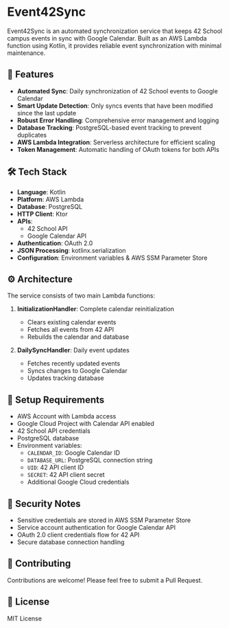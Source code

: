 # Event42Sync

Event42Sync is an automated synchronization service that keeps 42 School campus events in sync with Google Calendar. Built as an AWS Lambda function using Kotlin, it provides reliable event synchronization with minimal maintenance.

## 🚀 Features

- **Automated Sync**: Daily synchronization of 42 School events to Google Calendar
- **Smart Update Detection**: Only syncs events that have been modified since the last update
- **Robust Error Handling**: Comprehensive error management and logging
- **Database Tracking**: PostgreSQL-based event tracking to prevent duplicates
- **AWS Lambda Integration**: Serverless architecture for efficient scaling
- **Token Management**: Automatic handling of OAuth tokens for both APIs

## 🛠 Tech Stack

- **Language**: Kotlin
- **Platform**: AWS Lambda
- **Database**: PostgreSQL
- **HTTP Client**: Ktor
- **APIs**: 
  - 42 School API
  - Google Calendar API
- **Authentication**: OAuth 2.0
- **JSON Processing**: kotlinx.serialization
- **Configuration**: Environment variables & AWS SSM Parameter Store

## ⚙️ Architecture

The service consists of two main Lambda functions:

1. **InitializationHandler**: Complete calendar reinitialization
   - Clears existing calendar events
   - Fetches all events from 42 API
   - Rebuilds the calendar and database

2. **DailySyncHandler**: Daily event updates
   - Fetches recently updated events
   - Syncs changes to Google Calendar
   - Updates tracking database

## 🔧 Setup Requirements

- AWS Account with Lambda access
- Google Cloud Project with Calendar API enabled
- 42 School API credentials
- PostgreSQL database
- Environment variables:
  - `CALENDAR_ID`: Google Calendar ID
  - `DATABASE_URL`: PostgreSQL connection string
  - `UID`: 42 API client ID
  - `SECRET`: 42 API client secret
  - Additional Google Cloud credentials

## 🔑 Security Notes

- Sensitive credentials are stored in AWS SSM Parameter Store
- Service account authentication for Google Calendar API
- OAuth 2.0 client credentials flow for 42 API
- Secure database connection handling

## 🤝 Contributing

Contributions are welcome! Please feel free to submit a Pull Request.

## 📜 License

MIT License

